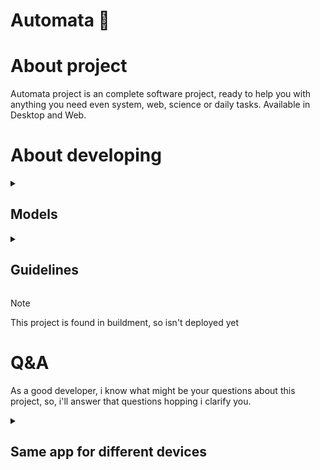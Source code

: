 <!-- setup colored-icons -->

<link
  rel="stylesheet"
  href="https://cdn.jsdelivr.net/gh/dheereshagrwal/colored-icons@1.7.7/src/app/ci.min.css"
/>

# Automata :robot:

# About project

Automata project is an complete software project,
ready to help you with anything you need even system, web, science or daily tasks. Available in Desktop and Web.

# About developing

<details>
  
  <summary><h2>Models</h2></summary>

## List of available models

- Image classification
- Value predictions

## APIS &lt;/&gt;

  <table>
    <thead align="center">
      <tr border: none;>
      <td><b>Type</b></td>
      <td><b>Name</b></td>
      <td><b>API</b></td>
      <td><b>Language</b></td>
      </tr>
    </thead>
    <tbody>
      <tr>
          <td><b>Web &#127760; </b></td>
          <td><b>YouTube <i class="ci ci-youtube"></i></b></td>
          <td><b>Pytube</b></td>
          <td><b>Python <i class="ci ci-python"></i> </b></td>
      </tr>
      <tr>
          <td><b>AI &#129302; </b></td>
          <td><b>ChatGpt</b></td>
          <td><b>OpenAI</i></b></td>
          <td><b>Python <i class="ci ci-python"></i> </b></td>
      </tr>
      <tr>
          <td><b>AI &#129302; </b></td>
          <td><b>Google <i class="ci ci-google"></i></b></td>
          <td><b>Google search</b></td>
          <td><b>Python <i class="ci ci-python"></i></b></td>
      </tr>
    </tbody>
  </table>

## Models hosts platforms

The second house for the AI models

- Whatsapp <i class="ci ci-whatsapp"></i>
- Discord <i class="ci ci-discord"></i>

</details>

<details>
<summary><h2>Guidelines</h2></summary>

### For developers :computer:
The documentation of all you ned to know for contribute is there next

[Contribution guidelines](Documentation/contribution.md)

---

### License :book:
The project is licensed under the MIT license. See the [License](License.txt) file for more details.

---

### Contact :email:

For any inquires or feedback, feel free to contact me at feerperez1214@gmail.com

</details>


> [!NOTE]
> This project is found in buildment, so isn't deployed yet

# Q&A

As a good developer, i know what might be your questions about this project, so, i'll answer that questions hopping i clarify you.

<details>
<summary><h2>Same app for different devices</h2></summary>

Q - "Why is there web app & mobile app? both web app and mobile app are similar, and i can use the web app in my mobile device"

Well, the purpose is: if your connection status to WiFi is 678 (disconnected), you can access to the mobile app as a second resource. 
The mobile app is designed to **work without WiFi connection**.

</details>